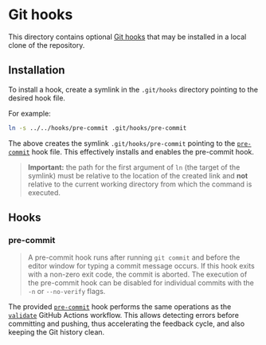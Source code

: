 # Git hooks

This directory contains optional [Git hooks](https://git-scm.com/book/en/v2/Customizing-Git-Git-Hooks) that may be installed in a local clone of the repository.

## Installation

To install a hook, create a symlink in the `.git/hooks` directory pointing to the desired hook file.

For example:

```bash
ln -s ../../hooks/pre-commit .git/hooks/pre-commit
```

The above creates the symlink `.git/hooks/pre-commit` pointing to the [`pre-commit`](pre-commit) hook file. This effectively installs and enables the pre-commit hook.

> **Important:** the path for the first argument of `ln` (the target of the symlink) must be relative to the location of the created link and **not** relative to the current working directory from which the command is executed.

## Hooks

### pre-commit

> A pre-commit hook runs after running `git commit` and before the editor window for typing a commit message occurs. If this hook exits with a non-zero exit code, the commit is aborted. The execution of the pre-commit hook can be disabled for individual commits with the `-n` or `--no-verify` flags.

The provided [`pre-commit`](pre-commit) hook performs the same operations as the [`validate`](../.github/workflows/validate.yml) GitHub Actions workflow. This allows detecting errors before committing and pushing, thus accelerating the feedback cycle, and also keeping the Git history clean.
